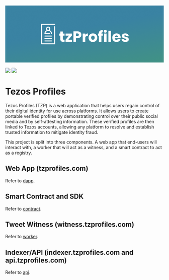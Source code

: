 ![tp header](/docs/tpheader.png)

[![](https://img.shields.io/badge/License-Apache--2.0-green)](https://github.com/spruceid/didkit/blob/main/LICENSE) [![](https://img.shields.io/twitter/follow/tzprofiles?label=Follow&style=social)](https://twitter.com/tzprofiles)

# Tezos Profiles

Tezos Profiles (TZP) is a web application that helps users regain control 
of their digital identity for use across platforms. It allows users 
to create portable verified profiles by demonstrating control over 
their public social media and by self-attesting information. These 
verified profiles are then linked to Tezos accounts, allowing any 
platform to resolve and establish trusted information to mitigate 
identity fraud.

This project is split into three components. A web app that end-users will
interact with, a worker that will act as a witness, and a smart contract to act
as a registry.

## Web App (tzprofiles.com)
Refer to [dapp](dapp).

## Smart Contract and SDK
Refer to [contract](contract).

## Tweet Witness (witness.tzprofiles.com)
Refer to [worker](worker).

## Indexer/API (indexer.tzprofiles.com and api.tzprofiles.com)
Refer to [api](api).
